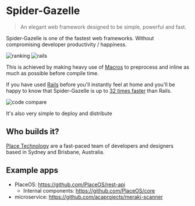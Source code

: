 # Spider-Gazelle

> An elegant web framework designed to be simple, powerful and fast.

Spider-Gazelle is one of the fastest web frameworks. Without compromising developer productivity / happiness.

![ranking](ranking.png)
![rails](rails.png)

This is achieved by making heavy use of [Macros](https://crystal-lang.org/docs/syntax_and_semantics/macros.html) to preprocess and inline as much as possible before compile time.

If you have used [Rails](http://guides.rubyonrails.org/) before you'll instantly feel at home and you'll be happy to know that Spider-Gazelle is up to [32 times faster](https://github.com/the-benchmarker/web-frameworks) than Rails.

![code compare](comparison.png)

It's also very simple to deploy and distribute


## Who builds it?

[Place Technology](https://place.technology/) are a fast-paced team of developers and designers based in Sydney and Brisbane, Australia.


## Example apps

* PlaceOS: https://github.com/PlaceOS/rest-api
  * Internal components: https://github.com/PlaceOS/core
* microservice: https://github.com/acaprojects/meraki-scanner
